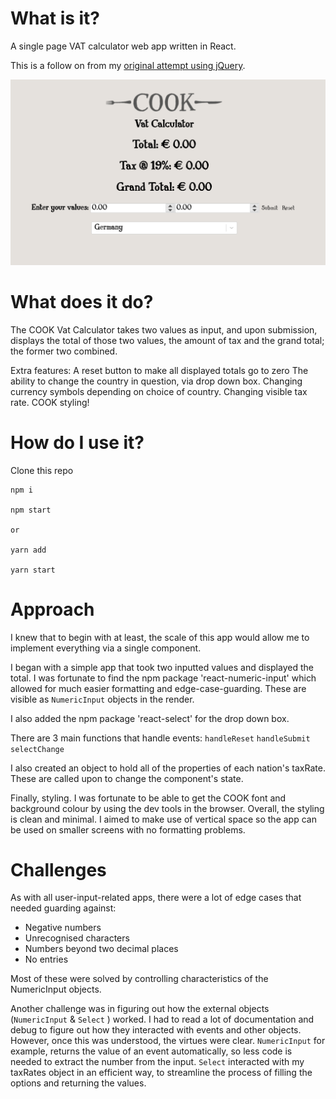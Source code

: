 # What is it?

A single page VAT calculator web app written in React.

This is a follow on from my [original attempt using jQuery](https://github.com/wemsteral/COOKvatCalculator).

![ss1](https://github.com/wemsteral/vatCalcReact/blob/master/ss1.png)

# What does it do?

The COOK Vat Calculator takes two values as input, and upon submission, displays the total of those two values, the amount of tax and the grand total; the former two combined.

Extra features:
A reset button to make all displayed totals go to zero
The ability to change the country in question, via drop down box.
Changing currency symbols depending on choice of country.
Changing visible tax rate.
COOK styling!

# How do I use it?

Clone this repo

```
npm i

npm start

or

yarn add

yarn start
```

# Approach

I knew that to begin with at least, the scale of this app would allow me to implement everything via a single component.

I began with a simple app that took two inputted values and displayed the total. I was fortunate to find the npm package 'react-numeric-input' which allowed for much easier formatting and edge-case-guarding. These are visible as `NumericInput` objects in the render.

I also added the npm package 'react-select' for the drop down box.

There are 3 main functions that handle events:
`handleReset`
`handleSubmit`
`selectChange`

I also created an object to hold all of the properties of each nation's taxRate. These are called upon to change the component's state.

Finally, styling. I was fortunate to be able to get the COOK font and background colour by using the dev tools in the browser. Overall, the styling is clean and minimal. I aimed to make use of vertical space so the app can be used on smaller screens with no formatting problems.

# Challenges

As with all user-input-related apps, there were a lot of edge cases that needed guarding against:

- Negative numbers
- Unrecognised characters
- Numbers beyond two decimal places
- No entries

Most of these were solved by controlling characteristics of the NumericInput objects.

Another challenge was in figuring out how the external objects (`NumericInput` & `Select` ) worked. I had to read a lot of documentation and debug to figure out how they interacted with events and other objects. However, once this was understood, the virtues were clear. `NumericInput` for example, returns the value of an event automatically, so less code is needed to extract the number from the input. `Select` interacted with my taxRates object in an efficient way, to streamline the process of filling the options and returning the values.
